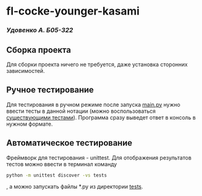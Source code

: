 # fl-cocke-younger-kasami
### _Удовенко А. Б05-322_

## Сборка проекта
Для сборки проекта ничего не требуется, даже установка сторонних зависимостей.
## Ручное тестирование
Для тестирования в ручном режиме после запуска [main.py](main.py) нужно ввести тесты в данной нотации (можно воспользоваться [существующими тестами](docs/examples)). Программа сразу выведет ответ в консоль в нужном формате.
## Автоматическое тестирование
Фреймворк для тестирования - unittest. Для отображения результатов тестов можно ввести в терминал команду
```cmd
python -m unittest discover -vs tests
```
, а можно запускать файлы *.py из директории [tests](tests).

